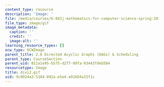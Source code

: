 ```yaml
---
content_type: resource
description: 'Image: '
file: /media/courses/6-042j-mathematics-for-computer-science-spring-2015/9c0924a35104092ae5e4e916b4a15f1c_divi2.gif
file_type: image/gif
image_metadata:
  caption: ''
  credit: ''
  image-alt: ''
learning_resource_types: []
ocw_type: OCWImage
parent_title: 2.6 Directed Acyclic Graphs (DAGs) & Scheduling
parent_type: CourseSection
parent_uid: 011a1e95-b575-d2f7-09fa-03443fdeb584
resourcetype: Image
title: divi2.gif
uid: 9c0924a3-5104-092a-e5e4-e916b4a15f1c
---
```

